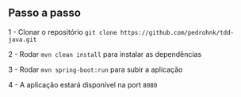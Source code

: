 ## Passo a passo

1 - Clonar o repositório `git clone https://github.com/pedrohnk/tdd-java.git`

2 - Rodar `mvn clean install` para instalar as dependências

3 - Rodar `mvn spring-boot:run` para subir a aplicação

4 - A aplicação estará disponível na port `8080`
